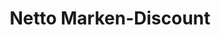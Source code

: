 ---
title: "Netto Marken-Discount"
url: /hamm/netto-marken-discount-unnaer-strasse/
shop: Supermarkt
---
